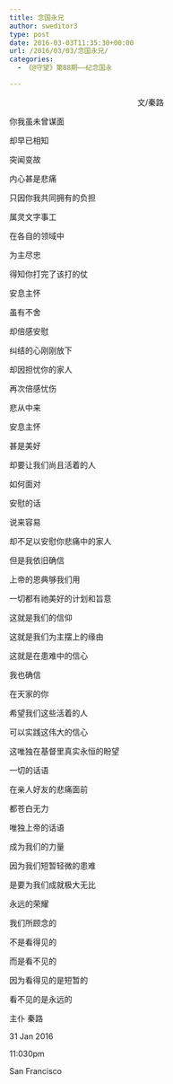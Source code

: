 ```yaml
---
title: 念国永兄
author: sweditor3
type: post
date: 2016-03-03T11:35:30+00:00
url: /2016/03/03/念国永兄/
categories:
  - 《@守望》第88期——纪念国永

---
```

<p style="text-align: center;">
  文/秦路
</p>

你我虽未曾谋面
	  
却早已相知
	  
突闻变故
	  
内心甚是悲痛&nbsp; 

只因你我共同拥有的负担
	  
属灵文字事工
	  
在各自的领域中
	  
为主尽忠&nbsp; 

得知你打完了该打的仗
	  
安息主怀
	  
虽有不舍
	  
却倍感安慰 

纠结的心刚刚放下
	  
却因担忧你的家人
	  
再次倍感忧伤
	  
悲从中来&nbsp; 

安息主怀
	  
甚是美好
	  
却要让我们尚且活着的人
	  
如何面对&nbsp; 

安慰的话
	  
说来容易
	  
却不足以安慰你悲痛中的家人&nbsp; 

但是我依旧确信 

上帝的恩典够我们用
	  
一切都有祂美好的计划和旨意 

这就是我们的信仰
	  
这就是我们为主摆上的缘由
	  
这就是在患难中的信心 

我也确信
	  
在天家的你
	  
希望我们这些活着的人
	  
可以实践这伟大的信心
	  
这唯独在基督里真实永恒的盼望 

一切的话语
	  
在亲人好友的悲痛面前
	  
都苍白无力 

唯独上帝的话语
	  
成为我们的力量
	  
因为我们短暂轻微的患难
	  
是要为我们成就极大无比 

永远的荣耀 

我们所顾念的
	  
不是看得见的
	  
而是看不见的
	  
因为看得见的是短暂的
	  
看不见的是永远的 

主仆 秦路 

31 Jan 2016
	  
11:030pm
	  
San Francisco